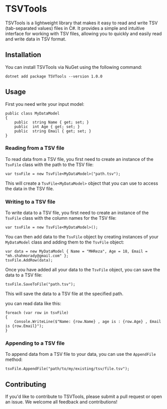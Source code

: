 # TSVTools
TSVTools is a lightweight library that makes it easy to read and write TSV (tab-separated values) files in C#. It provides a simple and intuitive interface for working with TSV files, allowing you to quickly and easily read and write data in TSV format.

## Installation
You can install TSVTools via NuGet using the following command:

    dotnet add package TSVTools --version 1.0.0

## Usage
First you need write your input model:

    public class MyDataModel
    {
	    public  string Name { get; set; }
	    public  int Age { get; set; }
	    public  string Email { get; set; }
    }
    
  ### Reading from a TSV file
  To read data from a TSV file, you first need to create an instance of the `TsvFile` class with the path to the TSV file:
  

    var tsvFile = new TsvFile<MyDataModel>("path.tsv");
This will create a `TsvFile<MyDataModel>` object that you can use to access the data in the TSV file.

### Writing to a TSV file
To write data to a TSV file, you first need to create an instance of the `TsvFile` class with the column names for the TSV file:

    var tsvFile = new TsvFile<MyDataModel>();

You can then add data to the `TsvFile` object by creating instances of your `MyDataModel` class and adding them to the `TsvFile` object:

    var data = new MyDataModel { Name = "MHReza", Age = 18, Email = "mh.shahmorady@gmail.com" }; 
    tsvFile.AddRow(data);
Once you have added all your data to the `TsvFile` object, you can save the data to a TSV file:

    tsvFile.SaveToFile("path.tsv");
This will save the data to a TSV file at the specified path.

you can read data like this:

    foreach (var row in tsvFile)
    {
        Console.WriteLine($"Name: {row.Name} , age is : {row.Age} , Email is {row.Email}");
    }

### Appending to a TSV file
To append data from a TSV file to your data, you can use the `AppendFile` method:

    tsvFile.AppendFile("path/to/my/existing/tsv/file.tsv");

## Contributing
If you'd like to contribute to TSVTools, please submit a pull request or open an issue. We welcome all feedback and contributions!